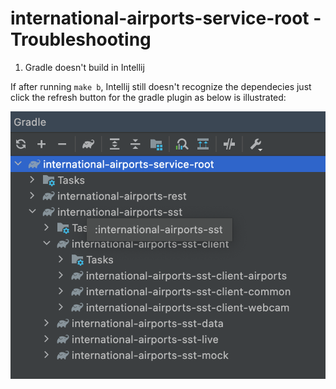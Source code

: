 # international-airports-service-root - Troubleshooting

1. Gradle doesn't build in Intellij

If after running `make b`, Intellij still doesn't recognize the dependecies just click the refresh button for the gradle plugin as below is illustrated:

[![img alt](./docs/gradle_refresh.png)]()